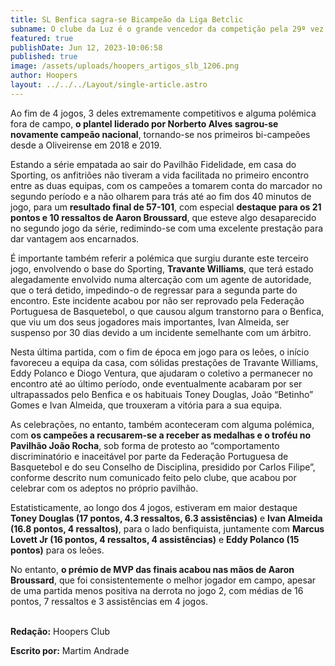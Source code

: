 ```yaml
---
title: SL Benfica sagra-se Bicampeão da Liga Betclic
subname: O clube da Luz é o grande vencedor da competição pela 29ª vez
featured: true
publishDate: Jun 12, 2023-10:06:58
published: true
image: /assets/uploads/hoopers_artigos_slb_1206.png
author: Hoopers
layout: ../../../Layout/single-article.astro
---
```

Ao fim de 4 jogos, 3 deles extremamente competitivos e alguma polémica fora de campo, **o plantel liderado por Norberto Alves sagrou-se novamente campeão nacional**, tornando-se nos primeiros bi-campeões desde a Oliveirense em 2018 e 2019.

Estando a série empatada ao sair do Pavilhão Fidelidade, em casa do Sporting, os anfitriões não tiveram a vida facilitada no primeiro encontro entre as duas equipas, com os campeões a tomarem conta do marcador no segundo período e a não olharem para trás até ao fim dos 40 minutos de jogo, para um **resultado final de 57-101**, com especial **destaque para os 21 pontos e 10 ressaltos de Aaron Broussard**, que esteve algo desaparecido no segundo jogo da série, redimindo-se com uma excelente prestação para dar vantagem aos encarnados.

É importante também referir a polémica que surgiu durante este terceiro jogo, envolvendo o base do Sporting, **Travante Williams**, que terá estado alegadamente envolvido numa altercação com um agente de autoridade, que o terá detido, impedindo-o de regressar para a segunda parte do encontro. Este incidente acabou por não ser reprovado pela Federação Portuguesa de Basquetebol, o que causou algum transtorno para o Benfica, que viu um dos seus jogadores mais importantes, Ivan Almeida, ser suspenso por 30 dias devido a um incidente semelhante com um árbitro.

Nesta última partida, com o fim de época em jogo para os leões, o início favoreceu a equipa da casa, com sólidas prestações de Travante Williams, Eddy Polanco e Diogo Ventura, que ajudaram o coletivo a permanecer no encontro até ao último período, onde eventualmente acabaram por ser ultrapassados pelo Benfica e os habituais Toney Douglas, João “Betinho” Gomes e Ivan Almeida, que trouxeram a vitória para a sua equipa.

As celebrações, no entanto, também aconteceram com alguma polémica, com **os campeões a recusarem-se a receber as medalhas e o troféu no Pavilhão João Rocha**, sob forma de protesto ao “comportamento discriminatório e inaceitável por parte da Federação Portuguesa de Basquetebol e do seu Conselho de Disciplina, presidido por Carlos Filipe”, conforme descrito num comunicado feito pelo clube, que acabou por celebrar com os adeptos no próprio pavilhão.

Estatisticamente, ao longo dos 4 jogos, estiveram em maior destaque **Toney Douglas (17 pontos, 4.3 ressaltos, 6.3 assistências)** e **Ivan Almeida (16.8 pontos, 4 ressaltos)**, para o lado benfiquista, juntamente com **Marcus Lovett Jr (16 pontos, 4 ressaltos, 4 assistências)** e **Eddy Polanco (15 pontos)** para os leões.

No entanto, **o prémio de MVP das finais acabou nas mãos de Aaron Broussard**, que foi consistentemente o melhor jogador em campo, apesar de uma partida menos positiva na derrota no jogo 2, com médias de 16 pontos, 7 ressaltos e 3 assistências em 4 jogos.

**\
Redação:** Hoopers Club

**Escrito por:** Martim Andrade